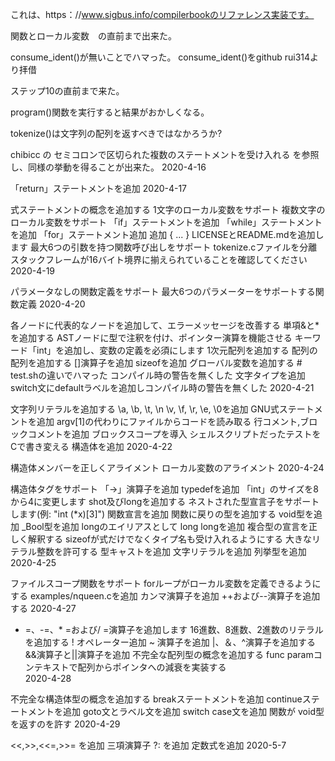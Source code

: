これは、https：//www.sigbus.info/compilerbookのリファレンス実装です。


関数とローカル変数　の直前まで出来た。

consume_ident()が無いことでハマった。
consume_ident()をgithub rui314より拝借

ステップ10の直前まで来た。

program()関数を実行すると結果がおかしくなる。

tokenize()は文字列の配列を返すべきではなかろうか?

chibicc の セミコロンで区切られた複数のステートメントを受け入れる
を参照し、同様の挙動を得ることが出来た。
2020-4-16

「return」ステートメントを追加
2020-4-17

式ステートメントの概念を追加する
1文字のローカル変数をサポート
複数文字のローカル変数をサポート
「if」ステートメントを追加
「while」ステートメントを追加
「for」ステートメント追加
追加 { ... }
LICENSEとREADME.mdを追加します
最大6つの引数を持つ関数呼び出しをサポート
tokenize.cファイルを分離
スタックフレームが16バイト境界に揃えられていることを確認してください
2020-4-19

パラメータなしの関数定義をサポート
最大6つのパラメーターをサポートする関数定義
2020-4-20

各ノードに代表的なノードを追加して、エラーメッセージを改善する
単項&と*を追加する
ASTノードに型で注釈を付け、ポインター演算を機能させる
キーワード「int」を追加し、変数の定義を必須にします
1次元配列を追加する
配列の配列を追加する
[]演算子を追加
sizeofを追加
グローバル変数を追加する # test.shの違いでハマった
コンパイル時の警告を無くした
文字タイプを追加
switch文にdefaultラベルを追加しコンパイル時の警告を無くした
2020-4-21

文字列リテラルを追加する
\a, \b, \t, \n \v, \f, \r, \e, \0を追加
GNU式ステートメントを追加
argv[1]の代わりにファイルからコードを読み取る
行コメント,ブロックコメントを追加
ブロックスコープを導入
シェルスクリプトだったテストをCで書き変える
構造体を追加
2020-4-22

構造体メンバーを正しくアライメント
ローカル変数のアライメント
2020-4-24

構造体タグをサポート
「->」演算子を追加
typedefを追加
「int」のサイズを8から4に変更します
shot及びlongを追加する
ネストされた型宣言子をサポートします(例: "int (*x)[3]")
関数宣言を追加
関数に戻りの型を追加する
void型を追加
_Bool型を追加
longのエイリアスとして long longを追加
複合型の宣言を正しく解釈する
sizeofが式だけでなくタイプ名も受け入れるようにする
大きなリテラル整数を許可する
型キャストを追加
文字リテラルを追加
列挙型を追加
2020-4-25

ファイルスコープ関数をサポート
forループがローカル変数を定義できるようにする
examples/nqueen.cを追加
カンマ演算子を追加
++および--演算子を追加する
2020-4-27

+ =、-=、* =および/ =演算子を追加します
16進数、8進数、2進数のリテラルを追加する
! オペレーター追加
~ 演算子を追加
|、＆、^演算子を追加する
&&演算子と||演算子を追加
不完全な配列型の概念を追加する
func paramコンテキストで配列からポインタへの減衰を実装する	
2020-4-28

不完全な構造体型の概念を追加する
breakステートメントを追加
continueステートメントを追加
goto文とラベル文を追加
switch case文を追加
関数が void型を返すのを許す
2020-4-29

<<,>>,<<=,>>= を追加
三項演算子 ?: を追加
定数式を追加
2020-5-7
